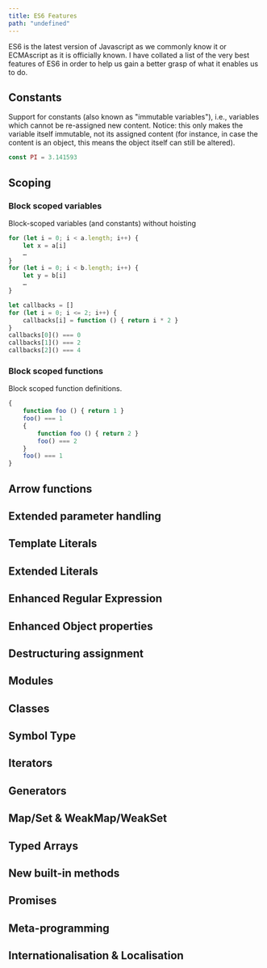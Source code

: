 ```yaml
---
title: ES6 Features
path: "undefined"
---
```


ES6 is the latest version of Javascript as we commonly know it or ECMAscript as it is officially known. I have collated a list of the very best features of ES6 in order to help us gain a better grasp of what it enables us to do.

## Constants

Support for constants (also known as "immutable variables"), i.e., variables which cannot be re-assigned new content. Notice: this only makes the variable itself immutable, not its assigned content (for instance, in case the content is an object, this means the object itself can still be altered).

``` js
const PI = 3.141593
```

## Scoping

### Block scoped variables

Block-scoped variables (and constants) without hoisting

``` js
for (let i = 0; i < a.length; i++) {
    let x = a[i]
    …
}
for (let i = 0; i < b.length; i++) {
    let y = b[i]
    …
}

let callbacks = []
for (let i = 0; i <= 2; i++) {
    callbacks[i] = function () { return i * 2 }
}
callbacks[0]() === 0
callbacks[1]() === 2
callbacks[2]() === 4
```

### Block scoped functions

Block scoped function definitions.

``` js
{
    function foo () { return 1 }
    foo() === 1
    {
        function foo () { return 2 }
        foo() === 2
    }
    foo() === 1
}
```

## Arrow functions
## Extended parameter handling
## Template Literals
## Extended Literals
## Enhanced Regular Expression
## Enhanced Object properties
## Destructuring assignment
## Modules
## Classes
## Symbol Type
## Iterators
## Generators
## Map/Set & WeakMap/WeakSet
## Typed Arrays
## New built-in methods
## Promises
## Meta-programming
## Internationalisation & Localisation

